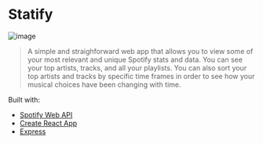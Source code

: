 # Statify
![image](https://user-images.githubusercontent.com/60022782/115463048-5cc0cd00-a1f9-11eb-9a0e-b3db974e04d3.png)

> A simple and straighforward web app that allows you to view some of your most relevant and unique Spotify stats and data.
> You can see your top artists, tracks, and all your playlists. You can also sort your top artists and tracks by specific time frames in order to see how your musical 
> choices have been changing with time.

Built with:
- [Spotify Web API](https://developer.spotify.com/documentation/web-api/)
- [Create React App](https://github.com/facebook/create-react-app)
- [Express](https://expressjs.com/)
